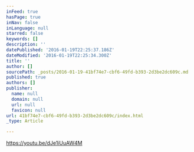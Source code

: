 ```yaml
---
inFeed: true
hasPage: true
inNav: false
inLanguage: null
starred: false
keywords: []
description: ''
datePublished: '2016-01-19T22:25:37.186Z'
dateModified: '2016-01-19T22:25:34.300Z'
title: ''
author: []
sourcePath: _posts/2016-01-19-41bf74e7-cbf6-49fd-b393-2d3be2dc609c.md
published: true
authors: []
publisher:
  name: null
  domain: null
  url: null
  favicon: null
url: 41bf74e7-cbf6-49fd-b393-2d3be2dc609c/index.html
_type: Article

---
```

https://youtu.be/dJe1iUuAW4M